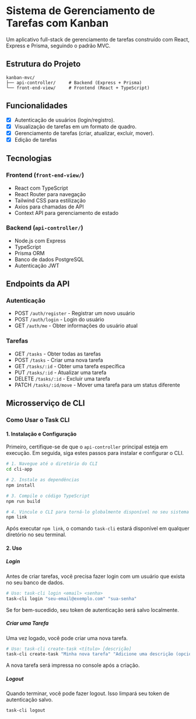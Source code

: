 # Sistema de Gerenciamento de Tarefas com Kanban

Um aplicativo full-stack de gerenciamento de tarefas construído com React, Express e Prisma, seguindo o padrão MVC.

## Estrutura do Projeto

```
kanban-mvc/
├── api-controller/     # Backend (Express + Prisma)
└── front-end-view/     # Frontend (React + TypeScript)
```

## Funcionalidades

- [X] Autenticação de usuários (login/registro).
- [X] Visualização de tarefas em um formato de quadro.
- [X] Gerenciamento de tarefas (criar, atualizar, excluir, mover).
- [X] Edição de tarefas

## Tecnologias

### Frontend (`front-end-view/`)
- React com TypeScript
- React Router para navegação
- Tailwind CSS para estilização
- Axios para chamadas de API
- Context API para gerenciamento de estado

### Backend (`api-controller/`)
- Node.js com Express
- TypeScript
- Prisma ORM
- Banco de dados PostgreSQL
- Autenticação JWT

## Endpoints da API

### Autenticação
- POST `/auth/register` - Registrar um novo usuário
- POST `/auth/login` - Login do usuário
- GET `/auth/me` - Obter informações do usuário atual

### Tarefas
- GET `/tasks` - Obter todas as tarefas
- POST `/tasks` - Criar uma nova tarefa
- GET `/tasks/:id` - Obter uma tarefa específica
- PUT `/tasks/:id` - Atualizar uma tarefa
- DELETE `/tasks/:id` - Excluir uma tarefa
- PATCH `/tasks/:id/move` - Mover uma tarefa para um status diferente

## Microsserviço de CLI

### Como Usar o Task CLI


#### 1. Instalação e Configuração

Primeiro, certifique-se de que o `api-controller` principal esteja em execução. Em seguida, siga estes passos para instalar e configurar o CLI.

```bash
# 1. Navegue até o diretório do CLI
cd cli-app

# 2. Instale as dependências
npm install

# 3. Compile o código TypeScript
npm run build

# 4. Vincule o CLI para torná-lo globalmente disponível no seu sistema
npm link
```

Após executar `npm link`, o comando `task-cli` estará disponível em qualquer diretório no seu terminal.

#### 2. Uso

##### Login

Antes de criar tarefas, você precisa fazer login com um usuário que exista no seu banco de dados.

```bash
# Uso: task-cli login <email> <senha>
task-cli login "seu-email@exemplo.com" "sua-senha"
```

Se for bem-sucedido, seu token de autenticação será salvo localmente.

##### Criar uma Tarefa

Uma vez logado, você pode criar uma nova tarefa.

```bash
# Uso: task-cli create-task <título> [descrição]
task-cli create-task "Minha nova tarefa" "Adicione uma descrição (opcional)."
```

A nova tarefa será impressa no console após a criação.

##### Logout

Quando terminar, você pode fazer logout. Isso limpará seu token de autenticação salvo.

```bash
task-cli logout
```
